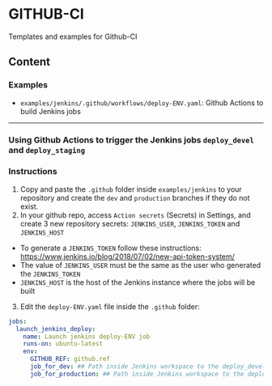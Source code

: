 # GITHUB-CI

Templates and examples for Github-CI

## Content

### Examples

* `examples/jenkins/.github/workflows/deploy-ENV.yaml`: Github Actions to build Jenkins jobs

---

### Using Github Actions to trigger the Jenkins jobs `deploy_devel` and `deploy_staging`
### Instructions

1. Copy and paste the `.github` folder inside `examples/jenkins` to your repository and create the `dev` and `production` branches if they do not exist.
2. In your github repo, access `Action secrets` (Secrets) in Settings, and create 3 new repository secrets: `JENKINS_USER`, `JENKINS_TOKEN` and `JENKINS_HOST`
  * To generate a `JENKINS_TOKEN` follow these instructions: https://www.jenkins.io/blog/2018/07/02/new-api-token-system/
  * The value of `JENKINS_USER` must be the same as the user who generated the `JENKINS_TOKEN`
  * `JENKINS_HOST` is the host of the Jenkins instance where the jobs will be built
3. Edit the `deploy-ENV.yaml` file inside the `.github` folder:

```yaml
jobs:
  launch_jenkins_deploy:
    name: Launch jenkins deploy-ENV job
    runs-on: ubuntu-latest
    env:
      GITHUB_REF: github.ref
      job_for_dev: ## Path inside Jenkins workspace to the deploy_devel job
      job_for_production: ## Path inside Jenkins workspace to the deploy_staging job
```
